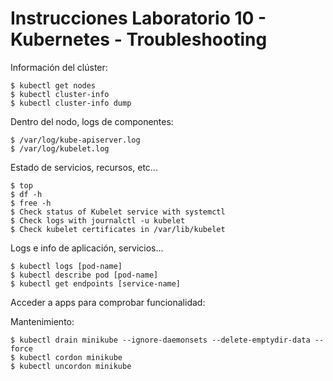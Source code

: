 # Instrucciones Laboratorio 10 - Kubernetes - Troubleshooting

Información del clúster:

	$ kubectl get nodes
	$ kubectl cluster-info
	$ kubectl cluster-info dump

Dentro del nodo, logs de componentes:

	$ /var/log/kube-apiserver.log
	$ /var/log/kubelet.log

Estado de servicios, recursos, etc...

	$ top
	$ df -h
	$ free -h
	$ Check status of Kubelet service with systemctl
	$ Check logs with journalctl -u kubelet
	$ Check kubelet certificates in /var/lib/kubelet

Logs e info de aplicación, servicios...
	
	$ kubectl logs [pod-name]
	$ kubectl describe pod [pod-name]
	$ kubectl get endpoints [service-name]

Acceder a apps para comprobar funcionalidad:

Mantenimiento:

	$ kubectl drain minikube --ignore-daemonsets --delete-emptydir-data --force
	$ kubectl cordon minikube
	$ kubectl uncordon minikube
